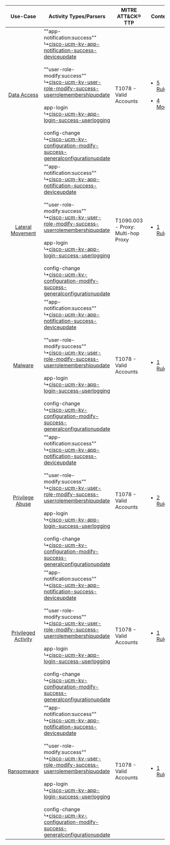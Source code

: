 |    Use-Case    | Activity Types/Parsers    | MITRE ATT&CK® TTP    | Content    |
|:----:| ---- | ---- | ---- |
|         [Data Access](../../../UseCases/uc_data_access.md)         |  ""app-notification:success""<br> ↳[cisco-ucm-kv-app-notification-success-deviceupdate](Ps/pC_ciscoucmkvappnotificationsuccessdeviceupdate.md)<br><br> ""user-role-modify:success""<br> ↳[cisco-ucm-kv-user-role-modify-success-userrolemembershipupdate](Ps/pC_ciscoucmkvuserrolemodifysuccessuserrolemembershipupdate.md)<br><br> app-login<br> ↳[cisco-ucm-kv-app-login-success-userlogging](Ps/pC_ciscoucmkvapploginsuccessuserlogging.md)<br><br> config-change<br> ↳[cisco-ucm-kv-configuration-modify-success-generalconfigurationupdate](Ps/pC_ciscoucmkvconfigurationmodifysuccessgeneralconfigurationupdate.md)<br> | T1078 - Valid Accounts<br>    | [<ul><li>5 Rules</li></ul><ul><li>4 Models</li></ul>](RM/r_m_cisco_unified_communications_manager_cisco_unified_communications_manager_Data_Access.md) |
|    [Lateral Movement](../../../UseCases/uc_lateral_movement.md)    |  ""app-notification:success""<br> ↳[cisco-ucm-kv-app-notification-success-deviceupdate](Ps/pC_ciscoucmkvappnotificationsuccessdeviceupdate.md)<br><br> ""user-role-modify:success""<br> ↳[cisco-ucm-kv-user-role-modify-success-userrolemembershipupdate](Ps/pC_ciscoucmkvuserrolemodifysuccessuserrolemembershipupdate.md)<br><br> app-login<br> ↳[cisco-ucm-kv-app-login-success-userlogging](Ps/pC_ciscoucmkvapploginsuccessuserlogging.md)<br><br> config-change<br> ↳[cisco-ucm-kv-configuration-modify-success-generalconfigurationupdate](Ps/pC_ciscoucmkvconfigurationmodifysuccessgeneralconfigurationupdate.md)<br> | T1090.003 - Proxy: Multi-hop Proxy<br> | [<ul><li>1 Rules</li></ul>](RM/r_m_cisco_unified_communications_manager_cisco_unified_communications_manager_Lateral_Movement.md)    |
|    [Malware](../../../UseCases/uc_malware.md)    |  ""app-notification:success""<br> ↳[cisco-ucm-kv-app-notification-success-deviceupdate](Ps/pC_ciscoucmkvappnotificationsuccessdeviceupdate.md)<br><br> ""user-role-modify:success""<br> ↳[cisco-ucm-kv-user-role-modify-success-userrolemembershipupdate](Ps/pC_ciscoucmkvuserrolemodifysuccessuserrolemembershipupdate.md)<br><br> app-login<br> ↳[cisco-ucm-kv-app-login-success-userlogging](Ps/pC_ciscoucmkvapploginsuccessuserlogging.md)<br><br> config-change<br> ↳[cisco-ucm-kv-configuration-modify-success-generalconfigurationupdate](Ps/pC_ciscoucmkvconfigurationmodifysuccessgeneralconfigurationupdate.md)<br> | T1078 - Valid Accounts<br>    | [<ul><li>1 Rules</li></ul>](RM/r_m_cisco_unified_communications_manager_cisco_unified_communications_manager_Malware.md)    |
|     [Privilege Abuse](../../../UseCases/uc_privilege_abuse.md)     |  ""app-notification:success""<br> ↳[cisco-ucm-kv-app-notification-success-deviceupdate](Ps/pC_ciscoucmkvappnotificationsuccessdeviceupdate.md)<br><br> ""user-role-modify:success""<br> ↳[cisco-ucm-kv-user-role-modify-success-userrolemembershipupdate](Ps/pC_ciscoucmkvuserrolemodifysuccessuserrolemembershipupdate.md)<br><br> app-login<br> ↳[cisco-ucm-kv-app-login-success-userlogging](Ps/pC_ciscoucmkvapploginsuccessuserlogging.md)<br><br> config-change<br> ↳[cisco-ucm-kv-configuration-modify-success-generalconfigurationupdate](Ps/pC_ciscoucmkvconfigurationmodifysuccessgeneralconfigurationupdate.md)<br> | T1078 - Valid Accounts<br>    | [<ul><li>2 Rules</li></ul>](RM/r_m_cisco_unified_communications_manager_cisco_unified_communications_manager_Privilege_Abuse.md)    |
| [Privileged Activity](../../../UseCases/uc_privileged_activity.md) |  ""app-notification:success""<br> ↳[cisco-ucm-kv-app-notification-success-deviceupdate](Ps/pC_ciscoucmkvappnotificationsuccessdeviceupdate.md)<br><br> ""user-role-modify:success""<br> ↳[cisco-ucm-kv-user-role-modify-success-userrolemembershipupdate](Ps/pC_ciscoucmkvuserrolemodifysuccessuserrolemembershipupdate.md)<br><br> app-login<br> ↳[cisco-ucm-kv-app-login-success-userlogging](Ps/pC_ciscoucmkvapploginsuccessuserlogging.md)<br><br> config-change<br> ↳[cisco-ucm-kv-configuration-modify-success-generalconfigurationupdate](Ps/pC_ciscoucmkvconfigurationmodifysuccessgeneralconfigurationupdate.md)<br> | T1078 - Valid Accounts<br>    | [<ul><li>1 Rules</li></ul>](RM/r_m_cisco_unified_communications_manager_cisco_unified_communications_manager_Privileged_Activity.md)    |
|          [Ransomware](../../../UseCases/uc_ransomware.md)          |  ""app-notification:success""<br> ↳[cisco-ucm-kv-app-notification-success-deviceupdate](Ps/pC_ciscoucmkvappnotificationsuccessdeviceupdate.md)<br><br> ""user-role-modify:success""<br> ↳[cisco-ucm-kv-user-role-modify-success-userrolemembershipupdate](Ps/pC_ciscoucmkvuserrolemodifysuccessuserrolemembershipupdate.md)<br><br> app-login<br> ↳[cisco-ucm-kv-app-login-success-userlogging](Ps/pC_ciscoucmkvapploginsuccessuserlogging.md)<br><br> config-change<br> ↳[cisco-ucm-kv-configuration-modify-success-generalconfigurationupdate](Ps/pC_ciscoucmkvconfigurationmodifysuccessgeneralconfigurationupdate.md)<br> | T1078 - Valid Accounts<br>    | [<ul><li>1 Rules</li></ul>](RM/r_m_cisco_unified_communications_manager_cisco_unified_communications_manager_Ransomware.md)    |